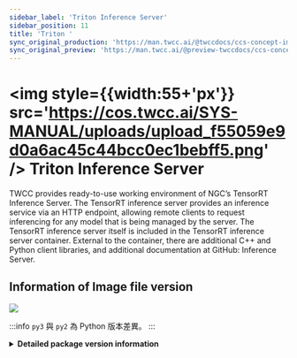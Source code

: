 ```yaml
---
sidebar_label: 'Triton Inference Server'
sidebar_position: 11
title: 'Triton '
sync_original_production: 'https://man.twcc.ai/@twccdocs/ccs-concept-image-tensorrtserver-en'
sync_original_preview: 'https://man.twcc.ai/@preview-twccdocs/ccs-concept-image-tensorrtserver-en'
---
```


#  <img style={{width:55+'px'}} src='https://cos.twcc.ai/SYS-MANUAL/uploads/upload_f55059e9d0a6ac45c44bcc0ec1bebff5.png' /> Triton Inference Server


TWCC provides ready-to-use working environment of NGC’s TensorRT Inference Server. The TensorRT inference server provides an inference service via an HTTP endpoint, allowing remote clients to request inferencing for any model that is being managed by the server. The TensorRT inference server itself is included in the TensorRT inference server container. External to the container, there are additional C++ and Python client libraries, and additional documentation at GitHub: Inference Server.

## <i class="fa fa-sticky-note" aria-hidden="true"></i> <span class="ccsimglist">Information of Image file version</span> 

![](https://cos.twcc.ai/SYS-MANUAL/uploads/upload_406447ea29f101fc48b37000ddd0fbe6.png)



:::info
`py3` 與 `py2` 為 Python 版本差異。
:::

<details class="docspoiler">

<summary><b>Detailed package version information</b></summary>

- <ins><a href = "https://docs.nvidia.com/deeplearning/triton-inference-server/release-notes/rel_21-02.html#rel_21-02">tritonserver-21.02-py3</a></ins>
- <ins><a href = "https://docs.nvidia.com/deeplearning/triton-inference-server/release-notes/rel_20-02.html#rel_20-02">tensorrtserver-20.02-py3</a></ins>
- <ins><a href = "https://docs.nvidia.com/deeplearning/triton-inference-server/release-notes/rel_19-02.html#rel_19-02">tensorrtserver-19.02-py3-v1</a></ins>
- <ins><a href = "https://docs.nvidia.com/deeplearning/triton-inference-server/release-notes/rel_18.12.html#rel_18.12">tensorrtserver-18.12-py3-v1</a></ins>
- <ins><a href = "https://docs.nvidia.com/deeplearning/triton-inference-server/release-notes/rel_18.10.html#rel_18.10">tensorrtserver-18.10-py3-v1</a></ins>
- <ins><a href = "https://docs.nvidia.com/deeplearning/triton-inference-server/release-notes/rel_18.08.html#rel_18.08">tensorrtserver-18.08.1-py3-v1</a></ins>
- <ins><a href = "https://docs.nvidia.com/deeplearning/triton-inference-server/release-notes/rel_18.08.html#rel_18.08">tensorrtserver-18.08.1-py2-v1</a></ins>

</details>


